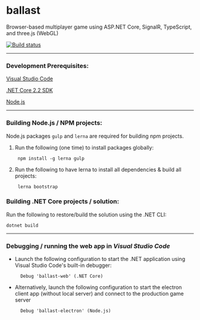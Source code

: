 # ballast
Browser-based multiplayer game using ASP.NET Core, SignalR, TypeScript, and three.js (WebGL)

[![Build status](https://ci.appveyor.com/api/projects/status/2ck1bfsp6fyio9hu?svg=true)](https://ci.appveyor.com/project/NaJ64/ballast)

---

### Development Prerequisites:

[Visual Studio Code](https://code.visualstudio.com/)

[.NET Core 2.2 SDK](https://dotnet.microsoft.com/download/dotnet-core/2.2)

[Node.js](https://nodejs.org/en/)

---

### Building Node.js / NPM projects:
Node.js packages `gulp` and `lerna` are required for building npm projects.

1. Run the following (one time) to install packages globally:

        npm install -g lerna gulp

2. Run the following to have lerna to install all dependencies & build all projects:

        lerna bootstrap

### Building .NET Core projects / solution:
Run the following to restore/build the solution using the .NET CLI:

    dotnet build

---

### Debugging / running the web app in *Visual Studio Code*

- Launch the following configuration to start the .NET application using Visual Studio Code's built-in debugger:

        Debug 'ballast-web' (.NET Core)

- Alternatively, launch the following configuration to start the electron client app (without local server) and connect to the production game server

        Debug 'ballast-electron' (Node.js)


